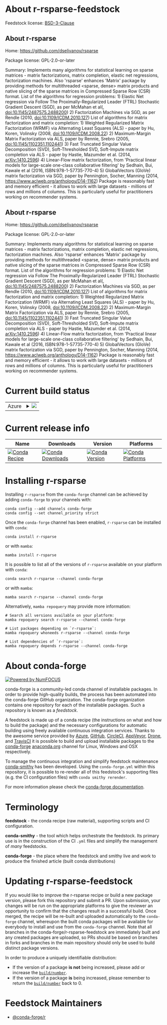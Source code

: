 About r-rsparse-feedstock
=========================

Feedstock license: [BSD-3-Clause](https://github.com/conda-forge/r-rsparse-feedstock/blob/main/LICENSE.txt)


About r-rsparse
---------------

Home: https://github.com/dselivanov/rsparse

Package license: GPL-2.0-or-later

Summary: Implements many algorithms for statistical learning on sparse matrices - matrix factorizations, matrix completion, elastic net regressions, factorization machines. Also 'rsparse' enhances 'Matrix' package by providing methods for multithreaded <sparse, dense> matrix products and native slicing of the sparse matrices in Compressed Sparse Row (CSR) format. List of the algorithms for regression problems: 1) Elastic Net regression via Follow The Proximally-Regularized Leader (FTRL) Stochastic Gradient Descent (SGD), as per McMahan et al(, <doi:10.1145/2487575.2488200>) 2) Factorization Machines via SGD, as per Rendle (2010, <doi:10.1109/ICDM.2010.127>) List of algorithms for matrix factorization and matrix completion: 1) Weighted Regularized Matrix Factorization (WRMF) via Alternating Least Squares (ALS) - paper by Hu, Koren, Volinsky (2008, <doi:10.1109/ICDM.2008.22>) 2) Maximum-Margin Matrix Factorization via ALS, paper by Rennie, Srebro (2005, <doi:10.1145/1102351.1102441>) 3) Fast Truncated Singular Value Decomposition (SVD), Soft-Thresholded SVD, Soft-Impute matrix completion via ALS - paper by Hastie, Mazumder et al. (2014, <arXiv:1410.2596>) 4) Linear-Flow matrix factorization, from 'Practical linear models for large-scale one-class collaborative filtering' by Sedhain, Bui, Kawale et al (2016, ISBN:978-1-57735-770-4) 5) GlobalVectors (GloVe) matrix factorization via SGD, paper by Pennington, Socher, Manning (2014, <https://www.aclweb.org/anthology/D14-1162>) Package is reasonably fast and memory efficient - it allows to work with large datasets - millions of rows and millions of columns. This is particularly useful for practitioners working on recommender systems.

About r-rsparse
---------------

Home: https://github.com/dselivanov/rsparse

Package license: GPL-2.0-or-later

Summary: Implements many algorithms for statistical learning on sparse matrices - matrix factorizations, matrix completion, elastic net regressions, factorization machines. Also 'rsparse' enhances 'Matrix' package by providing methods for multithreaded <sparse, dense> matrix products and native slicing of the sparse matrices in Compressed Sparse Row (CSR) format. List of the algorithms for regression problems: 1) Elastic Net regression via Follow The Proximally-Regularized Leader (FTRL) Stochastic Gradient Descent (SGD), as per McMahan et al(, <doi:10.1145/2487575.2488200>) 2) Factorization Machines via SGD, as per Rendle (2010, <doi:10.1109/ICDM.2010.127>) List of algorithms for matrix factorization and matrix completion: 1) Weighted Regularized Matrix Factorization (WRMF) via Alternating Least Squares (ALS) - paper by Hu, Koren, Volinsky (2008, <doi:10.1109/ICDM.2008.22>) 2) Maximum-Margin Matrix Factorization via ALS, paper by Rennie, Srebro (2005, <doi:10.1145/1102351.1102441>) 3) Fast Truncated Singular Value Decomposition (SVD), Soft-Thresholded SVD, Soft-Impute matrix completion via ALS - paper by Hastie, Mazumder et al. (2014, <arXiv:1410.2596>) 4) Linear-Flow matrix factorization, from 'Practical linear models for large-scale one-class collaborative filtering' by Sedhain, Bui, Kawale et al (2016, ISBN:978-1-57735-770-4) 5) GlobalVectors (GloVe) matrix factorization via SGD, paper by Pennington, Socher, Manning (2014, <https://www.aclweb.org/anthology/D14-1162>) Package is reasonably fast and memory efficient - it allows to work with large datasets - millions of rows and millions of columns. This is particularly useful for practitioners working on recommender systems.

Current build status
====================


<table>
    
  <tr>
    <td>Azure</td>
    <td>
      <details>
        <summary>
          <a href="https://dev.azure.com/conda-forge/feedstock-builds/_build/latest?definitionId=9110&branchName=main">
            <img src="https://dev.azure.com/conda-forge/feedstock-builds/_apis/build/status/r-rsparse-feedstock?branchName=main">
          </a>
        </summary>
        <table>
          <thead><tr><th>Variant</th><th>Status</th></tr></thead>
          <tbody><tr>
              <td>linux_64_r_base4.4</td>
              <td>
                <a href="https://dev.azure.com/conda-forge/feedstock-builds/_build/latest?definitionId=9110&branchName=main">
                  <img src="https://dev.azure.com/conda-forge/feedstock-builds/_apis/build/status/r-rsparse-feedstock?branchName=main&jobName=linux&configuration=linux%20linux_64_r_base4.4" alt="variant">
                </a>
              </td>
            </tr><tr>
              <td>linux_64_r_base4.5</td>
              <td>
                <a href="https://dev.azure.com/conda-forge/feedstock-builds/_build/latest?definitionId=9110&branchName=main">
                  <img src="https://dev.azure.com/conda-forge/feedstock-builds/_apis/build/status/r-rsparse-feedstock?branchName=main&jobName=linux&configuration=linux%20linux_64_r_base4.5" alt="variant">
                </a>
              </td>
            </tr><tr>
              <td>osx_64_r_base4.4</td>
              <td>
                <a href="https://dev.azure.com/conda-forge/feedstock-builds/_build/latest?definitionId=9110&branchName=main">
                  <img src="https://dev.azure.com/conda-forge/feedstock-builds/_apis/build/status/r-rsparse-feedstock?branchName=main&jobName=osx&configuration=osx%20osx_64_r_base4.4" alt="variant">
                </a>
              </td>
            </tr><tr>
              <td>osx_64_r_base4.5</td>
              <td>
                <a href="https://dev.azure.com/conda-forge/feedstock-builds/_build/latest?definitionId=9110&branchName=main">
                  <img src="https://dev.azure.com/conda-forge/feedstock-builds/_apis/build/status/r-rsparse-feedstock?branchName=main&jobName=osx&configuration=osx%20osx_64_r_base4.5" alt="variant">
                </a>
              </td>
            </tr><tr>
              <td>win_64_r_base4.4</td>
              <td>
                <a href="https://dev.azure.com/conda-forge/feedstock-builds/_build/latest?definitionId=9110&branchName=main">
                  <img src="https://dev.azure.com/conda-forge/feedstock-builds/_apis/build/status/r-rsparse-feedstock?branchName=main&jobName=win&configuration=win%20win_64_r_base4.4" alt="variant">
                </a>
              </td>
            </tr><tr>
              <td>win_64_r_base4.5</td>
              <td>
                <a href="https://dev.azure.com/conda-forge/feedstock-builds/_build/latest?definitionId=9110&branchName=main">
                  <img src="https://dev.azure.com/conda-forge/feedstock-builds/_apis/build/status/r-rsparse-feedstock?branchName=main&jobName=win&configuration=win%20win_64_r_base4.5" alt="variant">
                </a>
              </td>
            </tr>
          </tbody>
        </table>
      </details>
    </td>
  </tr>
</table>

Current release info
====================

| Name | Downloads | Version | Platforms |
| --- | --- | --- | --- |
| [![Conda Recipe](https://img.shields.io/badge/recipe-r--rsparse-green.svg)](https://anaconda.org/conda-forge/r-rsparse) | [![Conda Downloads](https://img.shields.io/conda/dn/conda-forge/r-rsparse.svg)](https://anaconda.org/conda-forge/r-rsparse) | [![Conda Version](https://img.shields.io/conda/vn/conda-forge/r-rsparse.svg)](https://anaconda.org/conda-forge/r-rsparse) | [![Conda Platforms](https://img.shields.io/conda/pn/conda-forge/r-rsparse.svg)](https://anaconda.org/conda-forge/r-rsparse) |

Installing r-rsparse
====================

Installing `r-rsparse` from the `conda-forge` channel can be achieved by adding `conda-forge` to your channels with:

```
conda config --add channels conda-forge
conda config --set channel_priority strict
```

Once the `conda-forge` channel has been enabled, `r-rsparse` can be installed with `conda`:

```
conda install r-rsparse
```

or with `mamba`:

```
mamba install r-rsparse
```

It is possible to list all of the versions of `r-rsparse` available on your platform with `conda`:

```
conda search r-rsparse --channel conda-forge
```

or with `mamba`:

```
mamba search r-rsparse --channel conda-forge
```

Alternatively, `mamba repoquery` may provide more information:

```
# Search all versions available on your platform:
mamba repoquery search r-rsparse --channel conda-forge

# List packages depending on `r-rsparse`:
mamba repoquery whoneeds r-rsparse --channel conda-forge

# List dependencies of `r-rsparse`:
mamba repoquery depends r-rsparse --channel conda-forge
```


About conda-forge
=================

[![Powered by
NumFOCUS](https://img.shields.io/badge/powered%20by-NumFOCUS-orange.svg?style=flat&colorA=E1523D&colorB=007D8A)](https://numfocus.org)

conda-forge is a community-led conda channel of installable packages.
In order to provide high-quality builds, the process has been automated into the
conda-forge GitHub organization. The conda-forge organization contains one repository
for each of the installable packages. Such a repository is known as a *feedstock*.

A feedstock is made up of a conda recipe (the instructions on what and how to build
the package) and the necessary configurations for automatic building using freely
available continuous integration services. Thanks to the awesome service provided by
[Azure](https://azure.microsoft.com/en-us/services/devops/), [GitHub](https://github.com/),
[CircleCI](https://circleci.com/), [AppVeyor](https://www.appveyor.com/),
[Drone](https://cloud.drone.io/welcome), and [TravisCI](https://travis-ci.com/)
it is possible to build and upload installable packages to the
[conda-forge](https://anaconda.org/conda-forge) [anaconda.org](https://anaconda.org/)
channel for Linux, Windows and OSX respectively.

To manage the continuous integration and simplify feedstock maintenance
[conda-smithy](https://github.com/conda-forge/conda-smithy) has been developed.
Using the ``conda-forge.yml`` within this repository, it is possible to re-render all of
this feedstock's supporting files (e.g. the CI configuration files) with ``conda smithy rerender``.

For more information please check the [conda-forge documentation](https://conda-forge.org/docs/).

Terminology
===========

**feedstock** - the conda recipe (raw material), supporting scripts and CI configuration.

**conda-smithy** - the tool which helps orchestrate the feedstock.
                   Its primary use is in the construction of the CI ``.yml`` files
                   and simplify the management of *many* feedstocks.

**conda-forge** - the place where the feedstock and smithy live and work to
                  produce the finished article (built conda distributions)


Updating r-rsparse-feedstock
============================

If you would like to improve the r-rsparse recipe or build a new
package version, please fork this repository and submit a PR. Upon submission,
your changes will be run on the appropriate platforms to give the reviewer an
opportunity to confirm that the changes result in a successful build. Once
merged, the recipe will be re-built and uploaded automatically to the
`conda-forge` channel, whereupon the built conda packages will be available for
everybody to install and use from the `conda-forge` channel.
Note that all branches in the conda-forge/r-rsparse-feedstock are
immediately built and any created packages are uploaded, so PRs should be based
on branches in forks and branches in the main repository should only be used to
build distinct package versions.

In order to produce a uniquely identifiable distribution:
 * If the version of a package **is not** being increased, please add or increase
   the [``build/number``](https://docs.conda.io/projects/conda-build/en/latest/resources/define-metadata.html#build-number-and-string).
 * If the version of a package **is** being increased, please remember to return
   the [``build/number``](https://docs.conda.io/projects/conda-build/en/latest/resources/define-metadata.html#build-number-and-string)
   back to 0.

Feedstock Maintainers
=====================

* [@conda-forge/r](https://github.com/orgs/conda-forge/teams/r/)

